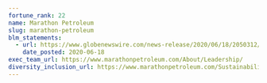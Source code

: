 ```yaml
---
fortune_rank: 22
name: Marathon Petroleum
slug: marathon-petroleum
blm_statements:
  - url: https://www.globenewswire.com/news-release/2020/06/18/2050312/0/en/Black-Lives-Do-Matter-Marathon-Petroleum-Praised-by-CDLU-for-Terminating-Embattled-Law-Firm-Balch-Bingham.html
    date_posted: 2020-06-18
exec_team_url: https://www.marathonpetroleum.com/About/Leadership/
diversity_inclusion_url: https://www.marathonpetroleum.com/Sustainability/Diversity-and-Inclusion/
---
```

